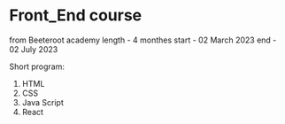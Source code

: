 # Front_End course
from Beeteroot academy
length - 4 monthes
start - 02 March 2023
end - 02 July 2023

Short program:
1. HTML
2. CSS
3. Java Script
4. React
